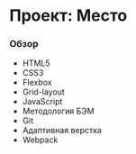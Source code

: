 # Проект: Место

### Обзор

- HTML5
- CSS3
- Flexbox
- Grid-layout
- JavaScript
- Методология БЭМ
- Git
- Адаптивная верстка
- Webpack

 
